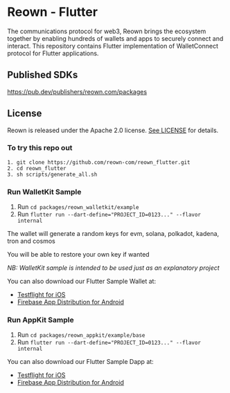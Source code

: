 # **Reown - Flutter**

The communications protocol for web3, Reown brings the ecosystem together by enabling hundreds of wallets and apps to securely connect and interact. This repository contains Flutter implementation of WalletConnect protocol for Flutter applications.

## Published SDKs

https://pub.dev/publishers/reown.com/packages

## License

Reown is released under the Apache 2.0 license. [See LICENSE](/LICENSE) for details.

### To try this repo out

```
1. git clone https://github.com/reown-com/reown_flutter.git
2. cd reown_flutter
3. sh scripts/generate_all.sh
```

### Run WalletKit Sample

1. Run `cd packages/reown_walletkit/example`
2. Run `flutter run --dart-define="PROJECT_ID=0123..." --flavor internal`

The wallet will generate a random keys for evm, solana, polkadot, kadena, tron and cosmos

You will be able to restore your own key if wanted

_NB: WalletKit sample is intended to be used just as an explanatory project_

You can also download our Flutter Sample Wallet at:
  - [Testflight for iOS](https://testflight.apple.com/join/Uv0XoBuD)
  - [Firebase App Distribution for Android](https://appdistribution.firebase.dev/i/8e6452c6bbd68911)

### Run AppKit Sample

1. Run `cd packages/reown_appkit/example/base`
2. Run `flutter run --dart-define="PROJECT_ID=0123..." --flavor internal`


You can also download our Flutter Sample Dapp at:
  - [Testflight for iOS](https://testflight.apple.com/join/6aRJSllc)
  - [Firebase App Distribution for Android](https://appdistribution.firebase.dev/i/52c9b87bbf5fbe01)
